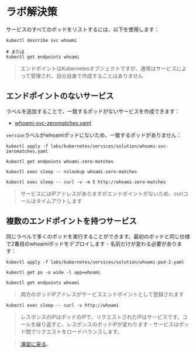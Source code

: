 # ラボ解決策

サービスのすべてのポッドをリストするには、以下を使用します：



```
kubectl describe svc whoami

# または
kubectl get endpoints whoami
```


> エンドポイントはKubernetesオブジェクトですが、通常はサービスによって管理され、自分自身で作成することはありません

## エンドポイントのないサービス

ラベルを追加することで、一致するポッドがないサービスを作成できます：

- [whoami-svc-zeromatches.yaml](solution/whoami-svc-zeromatches.yaml)

`version`ラベルがwhoamiポッドにないため、一致するポッドがありません：



```
kubectl apply -f labs/kubernetes/services/solution/whoami-svc-zeromatches.yaml

kubectl get endpoints whoami-zero-matches

kubectl exec sleep -- nslookup whoami-zero-matches

kubectl exec sleep -- curl -v -m 5 http://whoami-zero-matches
```


> サービスにはIPアドレスがありますがエンドポイントがないため、curlコールはタイムアウトします


## 複数のエンドポイントを持つサービス

同じラベルで多くのポッドを実行することができます。最初のポッドと同じ仕様で2番目のwhoamiポッドをデプロイします - 名前だけが変わる必要があります：


```
kubectl apply -f labs/kubernetes/services/solution/whoami-pod-2.yaml

kubectl get po -o wide -l app=whoami

kubectl get endpoints whoami
```


> 両方のポッドIPアドレスがサービスエンドポイントとして登録されます



```
kubectl exec sleep -- curl -v http://whoami
```


> レスポンスのIPはポッドのIPで、リクエストされたIPはサービスです。コールを繰り返すと、レスポンスのポッドIPが変わります - サービスはポッド間でリクエストをロードバランスします。

> [演習に戻る](README_jp.md)。
